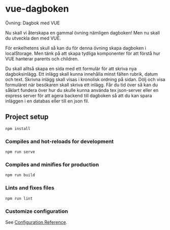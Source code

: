 # vue-dagboken
Övning: Dagbok med VUE

Nu skall vi återskapa en gammal övning nämligen dagboken!
Men nu skall du utveckla den med VUE.

För enkelhetens skull så kan du för denna övning skapa dagboken i localStorage. Men tänk på att skapa tydliga komponenter för att förstå hur VUE hanterar parents och children.

Du skall alltså skapa en sida med ett formulär för att skriva nya dagboksinlägg. 
Ett inlägg skall kunna innehålla minst fälten rubrik, datum och text.
Skrivna inlägg skall visas i kronolisk ordning på sidan.
Dölj och visa formuläret när besökaren skall skriva ett inlägg.
Får du tid över så kan du såklart fundera över hur du skulle kunna använda tex json-server eller en express server för att agera backend till dagboken så att du kan spara inläggen i en databas eller till en json fil.

## Project setup
```
npm install
```

### Compiles and hot-reloads for development
```
npm run serve
```

### Compiles and minifies for production
```
npm run build
```

### Lints and fixes files
```
npm run lint
```

### Customize configuration
See [Configuration Reference](https://cli.vuejs.org/config/).
